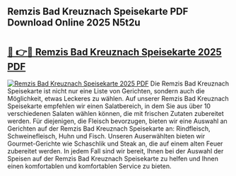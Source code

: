 ## Remzis Bad Kreuznach Speisekarte PDF Download Online 2025 N5t2u

# <h2><a href="http://gc5e14.nevu.top/?p=Remzis+Bad+Kreuznach+Speisekarte">🔗 👉🔴 Remzis Bad Kreuznach Speisekarte 2025 PDF</a></h2>

[![Remzis Bad Kreuznach Speisekarte 2025 PDF](https://i.imgur.com/dBaPXMq.png)](http://gc5e14.nevu.top/?p=Remzis+Bad+Kreuznach+Speisekarte)
Die Remzis Bad Kreuznach Speisekarte ist nicht nur eine Liste von Gerichten, sondern auch die Möglichkeit, etwas Leckeres zu wählen. Auf unserer Remzis Bad Kreuznach Speisekarte empfehlen wir einen Salatbereich, in dem Sie aus über 10 verschiedenen Salaten wählen können, die mit frischen Zutaten zubereitet werden. Für diejenigen, die Fleisch bevorzugen, bieten wir eine Auswahl an Gerichten auf der Remzis Bad Kreuznach Speisekarte an: Rindfleisch, Schweinefleisch, Huhn und Fisch. Unseren Auserwählten bieten wir Gourmet-Gerichte wie Schaschlik und Steak an, die auf einem alten Feuer zubereitet werden. In jedem Fall sind wir bereit, Ihnen bei der Auswahl der Speisen auf der Remzis Bad Kreuznach Speisekarte zu helfen und Ihnen einen komfortablen und komfortablen Service zu bieten.
